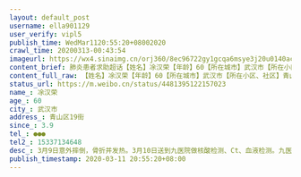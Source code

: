 ```yaml
---
layout: default_post
username: ella901129
user_verify: vipl5
publish_time: WedMar1120:55:20+08002020
crawl_time: 20200313-00:43:54
imageurl: https://wx4.sinaimg.cn/orj360/8ec96722gy1gcqa6msye3j20u0140acr.jpg,https://wx3.sinaimg.cn/orj360/8ec96722gy1gcqa6n9zbfj20u0140abh.jpg,https://wx1.sinaimg.cn/orj360/8ec96722gy1gcqa6nlgiej20u0140ab6.jpg,https://wx4.sinaimg.cn/orj360/8ec96722gy1gcqa6nxv6jj20u0140acr.jpg,https://wx4.sinaimg.cn/orj360/8ec96722gy1gcqa6o92omj20u0140ab6.jpg,https://wx3.sinaimg.cn/orj360/8ec96722gy1gcqa6ol82sj20u01qgq51.jpg
content_brief: 肺炎患者求助超话【姓名】凃汉荣【年龄】60【所在城市】武汉市【所在小区、社区】青山区19街【患病时间】3.9【联系方式】●●●【其他紧急联系人】●●●【病情描述】3月9日意外摔倒，骨折并发热。3月10日送到九医院做核酸检测、Ct、血液检测。九医院说不是肺炎患者 ...全文
content_full_raw: 【姓名】凃汉荣【年龄】60【所在城市】武汉市【所在小区、社区】青山区19街【患病时间】3.9【联系方式】●●●●●●【其他紧急联系人】●●●【病情描述】3月9日意外摔倒，骨折并发热。3月10日送到九医院做核酸检测、Ct、血液检测。九医院说不是肺炎患者要求转到普仁医院。现在社区告诉我们普仁医院说核酸不准，要求3天后再做核酸检测确定不是感染才能收治。现在病人已经在发热门诊无法转诊得到救治，还有被感染的风险。病人本身还有糖尿病重症，以及多个并发症，现在疼痛难忍还持续发热。求助能够尽快安排医院，能够得到治疗武汉
status_url: https://m.weibo.cn/status/4481395122157023
name_: 凃汉荣
age_: 60
city_: 武汉市
address_: 青山区19街
since_: 3.9
tel_: ●●●
tel2_: 15337134648
desc_: 3月9日意外摔倒，骨折并发热。3月10日送到九医院做核酸检测、Ct、血液检测。九医院说不是肺炎患者要求转到普仁医院。现在社区告诉我们普仁医院说核酸不准，要求3天后再做核酸检测确定不是感染才能收治。现在病人已经在发热门诊无法转诊得到救治，还有被感染的风险。病人本身还有糖尿病重症，以及多个并发症，现在疼痛难忍还持续发热。求助能够尽快安排医院，能够得到治疗武汉
publish_timestamp: 2020-03-11 20:55:20+08:00
---
```

